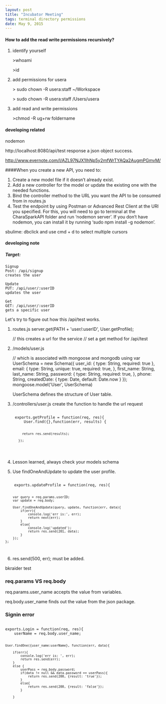 ```yaml
---
layout: post
title: "Incubator Meeting"
tags: terminal directory permissions
date: May 9, 2015
---
```

#### How to add the read write permissions recursively?
1. identify yourself

	\>whoami
	
	\>id

2. add permissions for usera

	\> sudo chown -R usera:staff ~/Workspace

	\> sudo chown -R usera:staff /Users/usera

3. add read and write permissions

	\>chmod -R ug+rw foldername

#### developing related

nodemon

http://localhost:8080/api/test  response a json object success.

http://www.evernote.com/l/AZL97NJX1lhNp5y2mfWrTYAQa2AugmPGmvM/

####When you create a new API, you need to:
1. Create a new model file if it doesn’t already exist.
2. Add a new controller for the model or update the existing one with the needed functions.
3. Bind the controller method to the URL you want the API to be consumed from in routes.js
4. Test the endpoint by using Postman or Advanced Rest Client at the URl you specified. For this, you will need to go to terminal at the CharaSparkAPI folder and run ‘nodemon server’. If you don’t have nodemon, you can install it by running ‘sudo npm install -g nodemon’.


sbulime: dbclick and use cmd + d to select multiple cursors

#### developing note

##### Target:
	Signup
	Post: /api/signup
	creates the user
	
	Update
	PUT: /api/user/:userID
	updates the user
	
	Get
	GET: /api/user/:userID
	gets a specific user

Let's try to figure out how this /api/test works.

1. routes.js 
   server.get(PATH + 'user/:userID', User.getProfile);

   // this creates a url for the service
   // set a get method for /api/test

2. /models/user.js

   // which is associated with mongoose and mongodb using
		var UserSchema = new Schema({
		  user_id: {
				type: String,
				required: true
			},
		  email: {
				type: String,
				unique: true,
				required: true,
			},
		  first_name: String,
		  last_name: String,
		  password: {
				type: String,
				required: true,
			},
		  phone: String,
		  createdDate: { 
		  	type: Date, 
		  	default: Date.now 
		  }	
		});
		mongoose.model('User', UserSchema)
	
   UserSchema defines the structure of User table.

3. /controllers/user.js   create the function to handle the url request
	
	<code>
	exports.getProfile = function(req, res){
		User.find({},function(err, results) {
		
		    return res.send(results);
		  
		  });
	</code>
	
4. Lesson learned, always check your models schema

5. Use findOneAndUpdate to update the user profile.
<code>
	exports.updateProfile = function(req, res){
		
		var query = req.params.userID;
		var update = req.body;
		
		User.findOneAndUpdate(query, update, function(err, data){
			if(err){
				console.log('err is:', err);
				return next(err);
			}
			else{
				console.log('updated');
				return res.send(201, data);
			}
		});
	};
</code>

6. res.send(500, err); must be added.

bkraider  test

### req.params  VS req.body
req.params.user_name accepts the value from variables.

req.body.user_name finds out the value from the json package.

### Signin error
<code>
exports.Login = function(req, res){
	userName = req.body.user_name;	
	
    User.findOne({user_name:userName}, function(err, data){
    	
    	if(err){
    		console.log('err is: ', err);
    		return res.send(err);
    	}
    	else {
    		userPass = req.body.password;
    		if(data != null && data.password == userPass){
    			return res.send(200, {result: 'true'});
    		}
    		else{
    			return res.send(200, {result: 'false'});
    		}

    	}
</code>